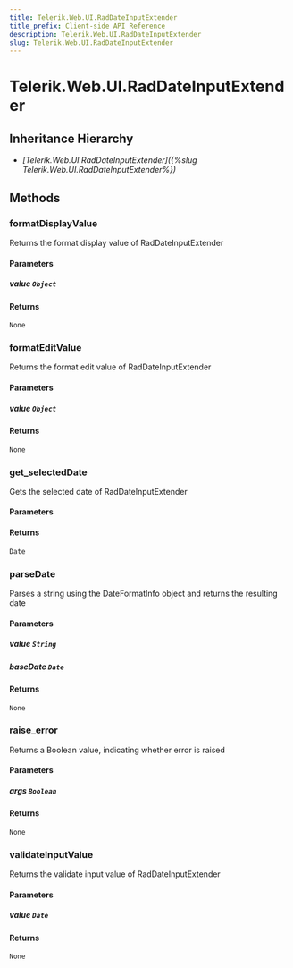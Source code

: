 ```yaml
---
title: Telerik.Web.UI.RadDateInputExtender
title_prefix: Client-side API Reference
description: Telerik.Web.UI.RadDateInputExtender
slug: Telerik.Web.UI.RadDateInputExtender
---
```


# Telerik.Web.UI.RadDateInputExtender  

## Inheritance Hierarchy

* *[Telerik.Web.UI.RadDateInputExtender]({%slug Telerik.Web.UI.RadDateInputExtender%})*


## Methods

###  formatDisplayValue

Returns the format display value of RadDateInputExtender

#### Parameters

##### value `Object`

#### Returns

`None` 

### formatEditValue

Returns the format edit value of RadDateInputExtender

#### Parameters

##### value `Object`

#### Returns

`None` 

### get_selectedDate

Gets the selected date of RadDateInputExtender

#### Parameters

#### Returns

`Date` 

### parseDate

Parses a string using the DateFormatInfo object and returns the resulting date

#### Parameters

##### value `String`

##### baseDate `Date`

#### Returns

`None` 

### raise_error

Returns a Boolean value, indicating whether error is raised

#### Parameters

##### args `Boolean`

#### Returns

`None` 

### validateInputValue

Returns the validate input value of RadDateInputExtender

#### Parameters

##### value `Date`

#### Returns

`None` 



